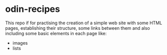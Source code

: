 # odin-recipes

This repo if for practising the creation of a simple web site with some HTML pages, establishing their structure, some links between them and also including some basic elements in each page like:

- images
- lists